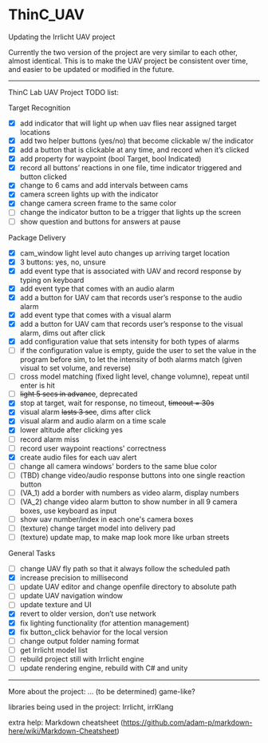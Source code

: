 # ThinC_UAV
Updating the Irrlicht UAV project

Currently the two version of the project are very similar to each other, almost identical. This is
to make the UAV project be consistent over time, and easier to be updated or modified in the future.

---------------------------------------------

ThinC Lab UAV Project TODO list:

Target Recognition
* [x] add indicator that will light up when uav flies near assigned target locations
* [x] add two helper buttons (yes/no) that become clickable w/ the indicator
* [x] add a button that is clickable at any time, and record when it’s clicked
* [x] add property for waypoint (bool Target, bool Indicated)
* [x] record all buttons’ reactions in one file, time indicator triggered and button clicked
* [x] change to 6 cams and add intervals between cams
* [x] camera screen lights up with the indicator
* [x] change camera screen frame to the same color
* [ ] change the indicator button to be a trigger that lights up the screen
* [ ] show question and buttons for answers at pause

Package Delivery
* [x] cam_window light level auto changes up arriving target location
* [x] 3 buttons: yes, no, unsure
* [x] add event type that is associated with UAV and record response by typing on keyboard
* [x] add event type that comes with an audio alarm
* [x] add a button for UAV cam that records user’s response to the audio alarm
* [x] add event type that comes with a visual alarm
* [x] add a button for UAV cam that records user’s response to the visual alarm, dims out after click
* [x] add configuration value that sets intensity for both types of alarms
* [ ] if the configuration value is empty, guide the user to set the value in the program before sim, to let the intensity of both alarms match (given visual to set volume, and reverse)
* [ ] cross model matching (fixed light level, change volumne), repeat until enter is hit
* [ ] ~~light 5 secs in advance~~, deprecated
* [x] stop at target, wait for response, no timeout, ~~timeout = 30s~~
* [x] visual alarm ~~lasts 3 sec~~, dims after click
* [x] visual alarm and audio alarm on a time scale
* [x] lower altitude after clicking yes
* [ ] record alarm miss
* [ ] record user waypoint reactions' correctness
* [x] create audio files for each uav alert
* [ ] change all camera windows' borders to the same blue color
* [ ] (TBD) change video/audio response buttons into one single reaction button
* [ ] (VA_1) add a border with numbers as video alarm, display numbers
* [ ] (VA_2) change video alarm button to show number in all 9 camera boxes, use keyboard as input
* [ ] show uav number/index in each one's camera boxes
* [ ] (texture) change target model into delivery pad
* [ ] (texture) update map, to make map look more like urban streets

General Tasks
* [ ] change UAV fly path so that it always follow the scheduled path
* [x] increase precision to millisecond
* [ ] update UAV editor and change openfile directory to absolute path
* [ ] update UAV navigation window
* [ ] update texture and UI
* [x] revert to older version, don’t use network
* [x] fix lighting functionality (for attention management)
* [x] fix button_click behavior for the local version
* [ ] change output folder naming format
* [ ] get Irrlicht model list
* [ ] rebuild project still with Irrlicht engine
* [ ] update rendering engine, rebuild with C# and unity

--------------------
More about the project: ... (to be determined)
game-like?

libraries being used in the project:
Irrlicht, irrKlang

extra help: Markdown cheatsheet (https://github.com/adam-p/markdown-here/wiki/Markdown-Cheatsheet)

